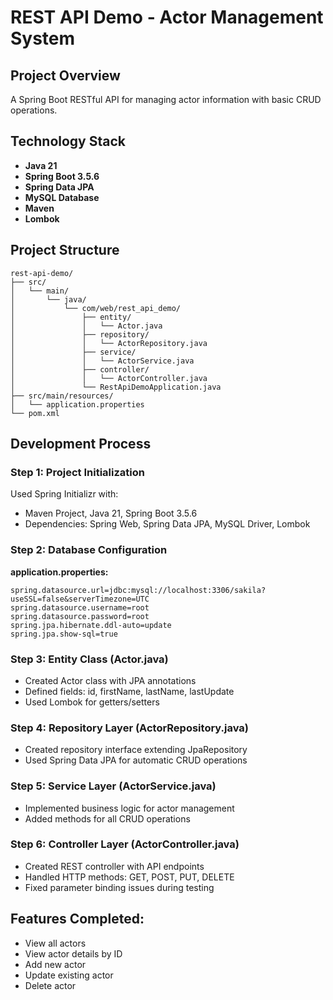 # REST API Demo - Actor Management System

## Project Overview
A Spring Boot RESTful API for managing actor information with basic CRUD operations.

## Technology Stack
- **Java 21**
- **Spring Boot 3.5.6**
- **Spring Data JPA**
- **MySQL Database**
- **Maven**
- **Lombok**

## Project Structure
```text
rest-api-demo/
├── src/
│   └── main/
│       └── java/
│           └── com/web/rest_api_demo/
│               ├── entity/
│               │   └── Actor.java
│               ├── repository/
│               │   └── ActorRepository.java
│               ├── service/
│               │   └── ActorService.java
│               ├── controller/
│               │   └── ActorController.java
│               └── RestApiDemoApplication.java
├── src/main/resources/
│   └── application.properties
└── pom.xml
```

## Development Process

### Step 1: Project Initialization
Used Spring Initializr with:
- Maven Project, Java 21, Spring Boot 3.5.6
- Dependencies: Spring Web, Spring Data JPA, MySQL Driver, Lombok

### Step 2: Database Configuration
**application.properties:**
```properties
spring.datasource.url=jdbc:mysql://localhost:3306/sakila?useSSL=false&serverTimezone=UTC
spring.datasource.username=root
spring.datasource.password=root
spring.jpa.hibernate.ddl-auto=update
spring.jpa.show-sql=true
```

### Step 3: Entity Class (Actor.java)
- Created Actor class with JPA annotations
- Defined fields: id, firstName, lastName, lastUpdate
- Used Lombok for getters/setters
### Step 4: Repository Layer (ActorRepository.java)
- Created repository interface extending JpaRepository
- Used Spring Data JPA for automatic CRUD operations
### Step 5: Service Layer (ActorService.java)
- Implemented business logic for actor management
- Added methods for all CRUD operations
### Step 6: Controller Layer (ActorController.java)
- Created REST controller with API endpoints
- Handled HTTP methods: GET, POST, PUT, DELETE
- Fixed parameter binding issues during testing

## Features Completed:  
- View all actors
- View actor details by ID
- Add new actor
- Update existing actor
- Delete actor